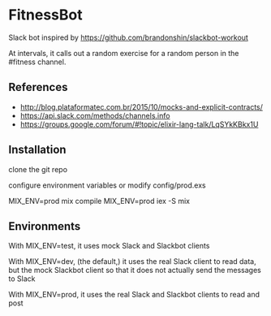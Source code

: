 # FitnessBot

Slack bot inspired by https://github.com/brandonshin/slackbot-workout

At intervals, it calls out a random exercise for a random person in the #fitness channel.

## References

* http://blog.plataformatec.com.br/2015/10/mocks-and-explicit-contracts/
* https://api.slack.com/methods/channels.info
* https://groups.google.com/forum/#!topic/elixir-lang-talk/LqSYkKBkx1U

## Installation

clone the git repo

configure environment variables or modify config/prod.exs

MIX_ENV=prod mix compile
MIX_ENV=prod iex -S mix

## Environments

With MIX_ENV=test, it uses mock Slack and Slackbot clients

With MIX_ENV=dev, (the default,) it uses the real Slack client to read data, but the mock Slackbot client so that it does not actually send the messages to Slack

With MIX_ENV=prod, it uses the real Slack and Slackbot clients to read and post
